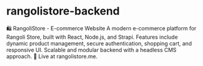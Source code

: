 # rangolistore-backend
🛍️ RangoliStore - E-commerce Website A modern e-commerce platform for Rangoli Store, built with React, Node.js, and Strapi. Features include dynamic product management, secure authentication, shopping cart, and responsive UI. Scalable and modular backend with a headless CMS approach. 🚀 Live at rangolistore.me.
